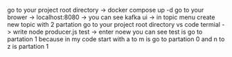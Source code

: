 go to your project root directory -> docker compose up -d
go to your brower -> localhost:8080 -> you can see kafka ui -> in topic menu create new topic with 2 partation 
go to your project root directory vs code termial -> write  node producer.js test -> enter 
noew you can see test is go to partation 1 because in my code start with a to m is go to partation 0 and n to z is partation 1
